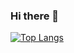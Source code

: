 ### Hi there 👋
[![Top Langs](https://github-readme-stats.vercel.app/api/top-langs/?username=anuraghazra&exclude_repo=github-readme-stats,Python-DSA-Intro)](https://github.com/anuraghazra/github-readme-stats)
<!--
**ivonnerubio/ivonnerubio** is a ✨ _special_ ✨ repository because its `README.md` (this file) appears on your GitHub profile.

Here are some ideas to get you started:

- 🔭 I’m currently working on ...
- 🌱 I’m currently learning ...
- 👯 I’m looking to collaborate on ...
- 🤔 I’m looking for help with ...
- 💬 Ask me about ...
- 📫 How to reach me: ...
- 😄 Pronouns: ...
- ⚡ Fun fact: ...
-->
